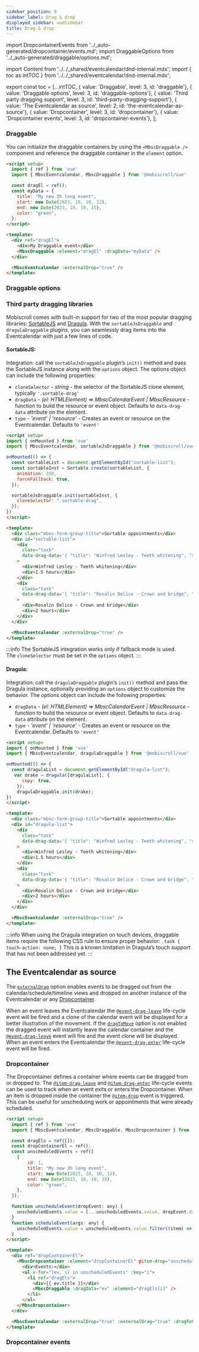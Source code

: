 ```yaml
---
sidebar_position: 9
sidebar_label: Drag & drop
displayed_sidebar: vueSidebar
title: Drag & drop
---
```


import DropcontainerEvents from '../_auto-generated/dropcontainer/events.md';
import DraggableOptions from '../_auto-generated/draggable/options.md';

import Content from '../../_shared/eventcalendar/dnd-internal.mdx';
import { toc as intTOC } from '../../_shared/eventcalendar/dnd-internal.mdx';

export const toc = [...intTOC,
  { value: 'Draggable', level: 3, id: 'draggable'},
  { value: 'Draggable options', level: 3, id: 'draggable-options'},
  { value: 'Third party dragging support', level: 3, id: 'third-party-dragging-support'},
  { value: 'The Eventcalendar as source', level: 2, id: 'the-eventcalendar-as-source'},
  { value: 'Dropcontainer', level: 3, id: 'dropcontainer'},
  { value: 'Dropcontainer events', level: 3, id: 'dropcontainer-events'},
];

<Content />

<h3 id="draggable">Draggable</h3>

You can initialize the draggable containers by using the `<MbscDraggable />` component and reference the draggable container in the `element` option.

```html
<script setup>
  import { ref } from 'vue'
  import { MbscEventcalendar, MbscDraggable } from '@mobiscroll/vue'

  const dragEl = ref();
  const myData = {
    title: "My new 3h long event",
    start: new Date(2023, 10, 10, 12),
    end: new Date(2023, 10, 10, 15),
    color: "green",
  };
</script>

<template>
  <div ref="dragEl">
    <div>My Draggable event</div>
    <MbscDraggable :element="dragEl" :dragData="myData" />
  </div>

  <MbscEventcalendar :externalDrop="true" />
</template>
```

<h3 id="draggable-options">Draggable options</h3>

<div className="option-list">
  <DraggableOptions />
</div>


<h3 id="third-party-dragging-support">Third party dragging libraries</h3>

Mobiscroll comes with built-in support for two of the most popular dragging libraries: [SortableJS](https://sortablejs.github.io/Sortable/) and [Dragula](https://bevacqua.github.io/dragula/). With the `sortableJsDraggable` and `dragulaDraggable` plugins, you can seamlessly drag items into the Eventcalendar with just a few lines of code.   

<h4 id="sortable-js">SortableJS:</h4>

Integration: call the `sortableJsDraggable` plugin’s `init()` method and pass the SortableJS instance along with the `options` object.
The options object can include the following properties: 
- `cloneSelector` - *string* - the selector of the SortableJS clone element, typically `'.sortable-drag'`
- `dragData` - *(el: HTMLElement) => MbscCalendarEvent | MbscResource* - function to build the resource or event object. Defaults to `data-drag-data` attribute on the element. 
- `type` - *'event' | 'resource'* - Creates an event or resource on the Eventcalendar. Defaults to `'event'`

```html
<script setup>
import { onMounted } from 'vue'
import { MbscEventcalendar, sortableJsDraggable } from '@mobiscroll/vue'

onMounted(() => {
  const sortableList = document.getElementById("sortable-list");
  const sortableInst = Sortable.create(sortableList, {
    animation: 150,
    forceFallback: true,
  });

  sortableJsDraggable.init(sortableInst, {
    cloneSelector: ".sortable-drag",
  });
})
</script>

<template>
  <div class="mbsc-form-group-title">Sortable appointments</div>
  <div id="sortable-list">
    <div
      class="task"
      data-drag-data='{ "title": "Winfred Lesley - Teeth whitening", "start": "00:00", "end": "01:30" }'
    >
      <div>Winfred Lesley - Teeth whitening</div>
      <div>1.5 hours</div>
    </div>
    <div
      class="task"
      data-drag-data='{ "title": "Rosalin Delice - Crown and bridge", "start": "00:00", "end": "02:00" }'
    >
      <div>Rosalin Delice - Crown and bridge</div>
      <div>2 hours</div>
    </div>
  </div>

  <MbscEventcalendar :externalDrop="true" />
</template>
```

:::info
The SortableJS integration works only if fallback mode is used.  
The `cloneSelector` must be set in the `options` object.
:::

<h4 id="dragula">Dragula:</h4>

Integration: call the `dragulaDraggable` plugin’s `init()` method and pass the Dragula instance, optionally providing an `options` object to customize the behavior.
The options object can include the following properties:
- `dragData` - *(el: HTMLElement) => MbscCalendarEvent | MbscResource* - function to build the resource or event object. Defaults to `data-drag-data` attribute on the element.
- `type` - *'event' | 'resource'* - Creates an event or resource on the Eventcalendar. Defaults to `'event'`

```html
<script setup>
import { onMounted } from 'vue'
import { MbscEventcalendar, dragulaDraggable } from '@mobiscroll/vue'

onMounted(() => {
  const dragulaList = document.getElementById("dragula-list");
   var drake = dragula([dragulaList], {
      copy: true,
    });
    dragulaDraggable.init(drake);
})
</script>

<template>
  <div class="mbsc-form-group-title">Sortable appointments</div>
  <div id="dragula-list">
    <div
      class="task"
      data-drag-data='{ "title": "Winfred Lesley - Teeth whitening", "start": "00:00", "end": "01:30" }'
    >
      <div>Winfred Lesley - Teeth whitening</div>
      <div>1.5 hours</div>
    </div>
    <div
      class="task"
      data-drag-data='{ "title": "Rosalin Delice - Crown and bridge", "start": "00:00", "end": "02:00" }'
    >
      <div>Rosalin Delice - Crown and bridge</div>
      <div>2 hours</div>
    </div>
  </div>

  <MbscEventcalendar :externalDrop="true" />
</template>
```

:::info
When using the Dragula integration on touch devices, draggable items require the following CSS rule to ensure proper behavior:
`.task {
  touch-action: none;
}` 
This is a known limitation in Dragula’s touch support that has not been addressed yet.
:::


<h2 id="the-eventcalendar-as-source">The Eventcalendar as source</h2>

The [`externalDrag`](./api#opt-externalDrag) option enables events to be dragged out from the calendar/schedule/timeline views and dropped on another instance of the Eventcalendar or any [Dropcontainer](#dropcontainer).

When an event leaves the Eventcalendar the [`@event-drag-leave`](./api#event-onEventDragLeave) life-cycle event will be fired and a clone of the calendar event will be displayed for a better illustration of the movement. If the [`dragToMove`](./api#opt-dragToMove) option is not enabled the dragged event will instantly leave the calendar container and the [`@event-drag-leave`](./api#event-onEventDragLeave) event will fire and the event clone will be displayed. When an event enters the Eventcalendar the [`@event-drag-enter`](./api#event-onEventDragEnter) life-cycle event will be fired.


<h3 id="dropcontainer">Dropcontainer</h3>

The Dropcontainer defines a container where events can be dragged from or dropped to. The [`@item-drag-leave`](#event-onItemDragLeave) and [`@item-drag-enter`](#event-onItemDragEnter) life-cycle events can be used to track when an event exits or enters the Dropcontainer. When an item is dropped inside the container the [`@item-drop`](#event-onItemDrop) event is triggered. This can be useful for unscheduling work or appointments that were already scheduled.

```html
<script setup>
  import { ref } from 'vue'
  import { MbscEventcalendar, MbscDraggable, MbscDropcontainer } from '@mobiscroll/vue'

  const dragEls = ref([]);
  const dropContainerEl = ref();
  const unscheduledEvents = ref([
    {
        id: 1,
        title: "My new 3h long event",
        start: new Date(2023, 10, 10, 12),
        end: new Date(2023, 10, 10, 15),
        color: "green",
    },
  ]);

  function unscheduleEvent(dropEvent: any) {
    unscheduledEvents.value = [...unscheduledEvents.value, dropEvent.data];
  }
  function scheduleEvent(args: any) {
    unscheduledEvents.value = unscheduledEvents.value.filter((item) => item.id !== args.event.id);
  }
</script>

<template>
  <div ref="dropContainerEl">
    <MbscDropcontainer :element="dropContainerEl" @item-drop="unscheduleEvent">
      <div>Events:</div>
      <ul v-for="(ev, i) in unscheduledEvents" :key="i">
        <li ref="dragEls">
          <div>{{ ev.title }}</div>
          <MbscDraggable :dragData="ev" :element="dragEls[i]" />
        </li>
      </ul>
    </MbscDropcontainer>
  </div>

  <MbscEventcalendar :externalDrop="true" :externalDrag="true" :dragToCreate="true" :dragToMove="true" @event-create="scheduleEvent" />
</template>
```

<h3 id="dropcontainer-events">Dropcontainer events</h3>

<div className="option-list">

<DropcontainerEvents />

</div>